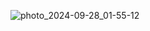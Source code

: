 ![photo_2024-09-28_01-55-12](https://github.com/user-attachments/assets/46097563-96ec-4d5e-9012-38a1e4a28c41)
